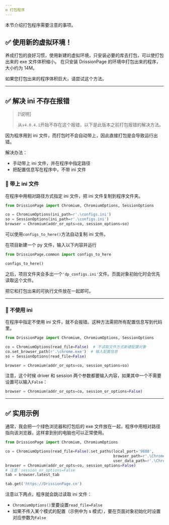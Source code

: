 ```yaml
---
⚙️ 打包程序
---
```


本节介绍打包程序需要注意的事项。

## ✅️️ 使用新的虚拟环境！

养成打包的良好习惯，使用新建的虚拟环境，只安装必要的库去打包，可以使打包出来的 exe 文件体积缩小。
在只安装 DrissionPage 的环境中打包出来的程序，大小约为 14M。

如果您打包出来的程序体积巨大，请尝试这个方法。

---

## ✅️️ 解决 ini 不存在报错

> [!说明]
>
> 从`v4.0.4.1`开始不存在这个报错，以下是此版本之前打包报错的解决方法。

因为程序用到 ini 文件，而打包时不会自动带上，因此直接打包是会导致运行出错。

解决办法：

- 手动带上 ini 文件，并在程序中指定路径
- 把配置信息写在程序中，不带 ini 文件

### 📌 带上 ini 文件

在程序中用相对路径方式指定 ini 文件，把 ini 文件复制到程序文件夹。

```python
from DrissionPage import Chromium, ChromiumOptions, SessionOptions

co = ChromiumOptions(ini_path=r'.\configs.ini')
so = SessionOptions(ini_path=r'.\configs.ini')
browser = Chromium(addr_or_opts=co, session_options=so)
```

可以使用`configs_to_here()`方法自动复制 ini 文件。

在项目新建一个 py 文件，输入以下内容并运行

```python
from DrissionPage.common import configs_to_here

configs_to_here()
```

之后，项目文件夹会多出一个`'dp_configs.ini'`文件。页面对象初始化时会优先读取这个文件。

把它和打包出来的可执行文件放在一起即可。

----

### 📌 不使用 ini

在程序中指定不使用 ini 文件，就不会报错。这种方法需把所有配置信息写到代码里。

```python
from DrissionPage import Chromium, ChromiumOptions, SessionOptions

co = ChromiumOptions(read_file=False)  # 不读取文件方式新建配置对象
co.set_browser_path(r'.\chrome.exe')  # 输入配置信息
so = SessionOptions(read_file=False)

browser = Chromium(addr_or_opts=co, session_options=so)
```

注意，这个时候 driver 和 session 两个参数都要输入内容，如果其中一个不需要设置可以输入`False`：

```python
browser = Chromium(addr_or_opts=co, session_or_options=False)
```

---

## ✅️️ 实用示例

通常，我会把一个绿色浏览器和打包后的 exe 文件放在一起，程序中用相对路径指向该浏览器，这样拿到别的电脑也可以正常使用。

```python
from DrissionPage import Chromium, ChromiumOptions

co = ChromiumOptions(read_file=False).set_paths(local_port='9888',
                                                browser_path=r'.\Chrome\chrome.exe',
                                                user_data_path=r'.\Chrome\userData')
browser = Chromium(addr_or_opts=co, session_options=False)
# 注意：session_or_options=False
tab = browser.latest_tab

tab.get('https://DrissionPage.cn')
```

注意以下两点，程序就会跳过读取 ini 文件：

- `ChromiumOptions()`里要设置`read_file=False`
- 如果不传入某个模式的配置（示例中为 s 模式），要在页面对象初始化时设置对应参数为`False`

